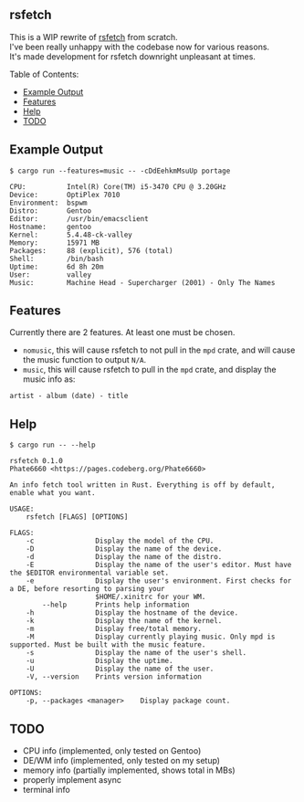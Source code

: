 ## rsfetch

This is a WIP rewrite of [rsfetch](https://github.com/rsfetch/rsfetch) from scratch.<br>
I've been really unhappy with the codebase now for various reasons.<br>
It's made development for rsfetch downright unpleasant at times.

Table of Contents:

- [Example Output](#example-output)
- [Features](#features)
- [Help](#help)
- [TODO](#todo)

## Example Output

`$ cargo run --features=music -- -cDdEehkmMsuUp portage`

```
CPU:          Intel(R) Core(TM) i5-3470 CPU @ 3.20GHz
Device:       OptiPlex 7010
Environment:  bspwm
Distro:       Gentoo
Editor:       /usr/bin/emacsclient
Hostname:     gentoo
Kernel:       5.4.48-ck-valley
Memory:       15971 MB
Packages:     88 (explicit), 576 (total)
Shell:        /bin/bash
Uptime:       6d 8h 20m
User:         valley
Music:        Machine Head - Supercharger (2001) - Only The Names
```

## Features

Currently there are 2 features. At least one must be chosen.<br>

- `nomusic`, this will cause rsfetch to not pull in the `mpd` crate, and will cause the music function to output `N/A`.
- `music`, this will cause rsfetch to pull in the `mpd` crate, and display the music info as: 

`artist - album (date) - title`

## Help

`$ cargo run -- --help`

```
rsfetch 0.1.0
Phate6660 <https://pages.codeberg.org/Phate6660>

An info fetch tool written in Rust. Everything is off by default, enable what you want.

USAGE:
    rsfetch [FLAGS] [OPTIONS]

FLAGS:
    -c               Display the model of the CPU.
    -D               Display the name of the device.
    -d               Display the name of the distro.
    -E               Display the name of the user's editor. Must have the $EDITOR environmental variable set.
    -e               Display the user's environment. First checks for a DE, before resorting to parsing your
                     $HOME/.xinitrc for your WM.
        --help       Prints help information
    -h               Display the hostname of the device.
    -k               Display the name of the kernel.
    -m               Display free/total memory.
    -M               Display currently playing music. Only mpd is supported. Must be built with the music feature.
    -s               Display the name of the user's shell.
    -u               Display the uptime.
    -U               Display the name of the user.
    -V, --version    Prints version information

OPTIONS:
    -p, --packages <manager>    Display package count.
```

## TODO

- CPU info (implemented, only tested on Gentoo)
- DE/WM info (implemented, only tested on my setup)
- memory info (partially implemented, shows total in MBs)
- properly implement async
- terminal info

